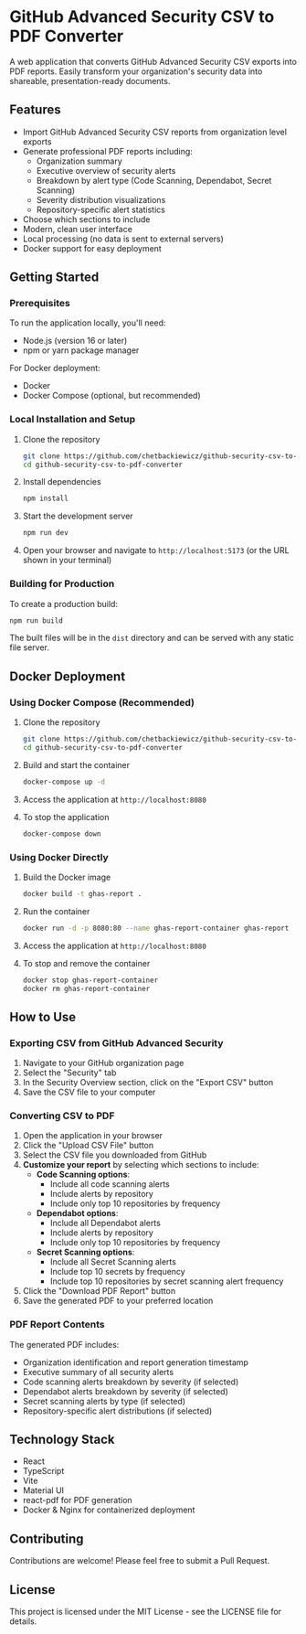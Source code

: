 # GitHub Advanced Security CSV to PDF Converter

A web application that converts GitHub Advanced Security CSV exports into PDF reports. Easily transform your organization's security data into shareable, presentation-ready documents.

## Features

- Import GitHub Advanced Security CSV reports from organization level exports
- Generate professional PDF reports including:
  - Organization summary
  - Executive overview of security alerts
  - Breakdown by alert type (Code Scanning, Dependabot, Secret Scanning)
  - Severity distribution visualizations
  - Repository-specific alert statistics
- Choose which sections to include
- Modern, clean user interface
- Local processing (no data is sent to external servers)
- Docker support for easy deployment

## Getting Started

### Prerequisites

To run the application locally, you'll need:

- Node.js (version 16 or later)
- npm or yarn package manager

For Docker deployment:
- Docker
- Docker Compose (optional, but recommended)

### Local Installation and Setup

1. Clone the repository
   ```bash
   git clone https://github.com/chetbackiewicz/github-security-csv-to-pdf-converter.git
   cd github-security-csv-to-pdf-converter
   ```

2. Install dependencies
   ```bash
   npm install
   ```

3. Start the development server
   ```bash
   npm run dev
   ```

4. Open your browser and navigate to `http://localhost:5173` (or the URL shown in your terminal)

### Building for Production

To create a production build:

```bash
npm run build
```

The built files will be in the `dist` directory and can be served with any static file server.

## Docker Deployment

### Using Docker Compose (Recommended)

1. Clone the repository
   ```bash
   git clone https://github.com/chetbackiewicz/github-security-csv-to-pdf-converter.git
   cd github-security-csv-to-pdf-converter
   ```

2. Build and start the container
   ```bash
   docker-compose up -d
   ```

3. Access the application at `http://localhost:8080`

4. To stop the application
   ```bash
   docker-compose down
   ```

### Using Docker Directly

1. Build the Docker image
   ```bash
   docker build -t ghas-report .
   ```

2. Run the container
   ```bash
   docker run -d -p 8080:80 --name ghas-report-container ghas-report
   ```

3. Access the application at `http://localhost:8080`

4. To stop and remove the container
   ```bash
   docker stop ghas-report-container
   docker rm ghas-report-container
   ```

## How to Use

### Exporting CSV from GitHub Advanced Security

1. Navigate to your GitHub organization page
2. Select the "Security" tab
3. In the Security Overview section, click on the "Export CSV" button
4. Save the CSV file to your computer

### Converting CSV to PDF

1. Open the application in your browser
2. Click the "Upload CSV File" button
3. Select the CSV file you downloaded from GitHub
4. **Customize your report** by selecting which sections to include:
   - **Code Scanning options**:
     - Include all code scanning alerts
     - Include alerts by repository
     - Include only top 10 repositories by frequency
   - **Dependabot options**:
     - Include all Dependabot alerts
     - Include alerts by repository
     - Include only top 10 repositories by frequency
   - **Secret Scanning options**:
     - Include all Secret Scanning alerts
     - Include top 10 secrets by frequency
     - Include top 10 repositories by secret scanning alert frequency
5. Click the "Download PDF Report" button
6. Save the generated PDF to your preferred location

### PDF Report Contents

The generated PDF includes:
- Organization identification and report generation timestamp
- Executive summary of all security alerts
- Code scanning alerts breakdown by severity (if selected)
- Dependabot alerts breakdown by severity (if selected)
- Secret scanning alerts by type (if selected)
- Repository-specific alert distributions (if selected)

## Technology Stack

- React
- TypeScript
- Vite
- Material UI
- react-pdf for PDF generation
- Docker & Nginx for containerized deployment

## Contributing

Contributions are welcome! Please feel free to submit a Pull Request.

## License

This project is licensed under the MIT License - see the LICENSE file for details.
